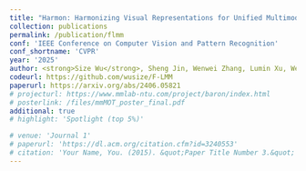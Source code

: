 ```yaml
---
title: "Harmon: Harmonizing Visual Representations for Unified Multimodal Understanding and Generation"
collection: publications
permalink: /publication/flmm
conf: 'IEEE Conference on Computer Vision and Pattern Recognition'
conf_shortname: 'CVPR'
year: '2025'
author: <strong>Size Wu</strong>, Sheng Jin, Wenwei Zhang, Lumin Xu, Wentao Liu， Wei Li and Chen Change Loy
codeurl: https://github.com/wusize/F-LMM
paperurl: https://arxiv.org/abs/2406.05821
# projecturl: https://www.mmlab-ntu.com/project/baron/index.html
# posterlink: /files/mmMOT_poster_final.pdf
additional: true
# highlight: 'Spotlight (top 5%)'

# venue: 'Journal 1'
# paperurl: 'https://dl.acm.org/citation.cfm?id=3240553'
# citation: 'Your Name, You. (2015). &quot;Paper Title Number 3.&quot; <i>Journal 1</i>. 1(3).'
---
```

